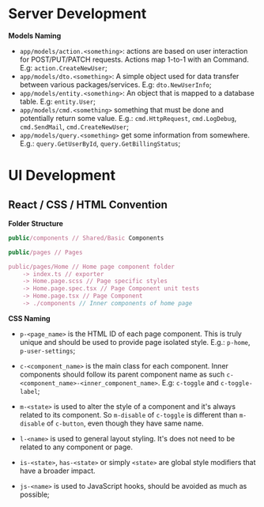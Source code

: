 # Server Development

**Models Naming**

- `app/models/action.<something>`: actions are based on user interaction for POST/PUT/PATCH requests. Actions map 1-to-1 with an Command. E.g: `action.CreateNewUser`;
- `app/models/dto.<something>`: A simple object used for data transfer between various packages/services. E.g: `dto.NewUserInfo`;
- `app/models/entity.<something>`: An object that is mapped to a database table. E.g: `entity.User`;
- `app/models/cmd.<something>` something that must be done and potentially return some value. E.g.: `cmd.HttpRequest`, `cmd.LogDebug`, `cmd.SendMail`, `cmd.CreateNewUser`;
- `app/models/query.<something>` get some information from somewhere. E.g.: `query.GetUserById`, `query.GetBillingStatus`;

# UI Development

## React / CSS / HTML Convention

**Folder Structure**

```javascript
public/components // Shared/Basic Components

public/pages // Pages

public/pages/Home // Home page component folder
	-> index.ts // exporter
	-> Home.page.scss // Page specific styles
	-> Home.page.spec.tsx // Page Component unit tests
	-> Home.page.tsx // Page Component
	-> ./components // Inner components of home page
```

**CSS Naming**

- `p-<page_name>` is the HTML ID of each page component. This is truly unique and should be used to provide page isolated style. E.g.: `p-home`, `p-user-settings`;

- `c-<component_name>` is the main class for each component. Inner components should follow its parent component name as such `c-<component_name>-<inner_component_name>`. E.g: `c-toggle` and `c-toggle-label`;

- `m-<state>` is used to alter the style of a component and it's always related to its component. So `m-disable` of `c-toggle` is different than `m-disable` of `c-button`, even though they have same name.

- `l-<name>` is used to general layout styling. It's does not need to be related to any component or page.

- `is-<state>`, `has-<state>` or simply `<state>` are global style modifiers that have a broader impact.

- `js-<name>` is used to JavaScript hooks, should be avoided as much as possible;

```

```
